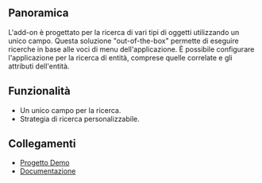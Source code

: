 ## Panoramica
L'add-on è progettato per la ricerca di vari tipi di oggetti utilizzando un unico campo. Questa soluzione "out-of-the-box" permette di eseguire ricerche in base alle voci di menu dell'applicazione.
È possibile configurare l'applicazione per la ricerca di entità, comprese quelle correlate e gli attributi dell'entità.

## Funzionalità
- Un unico campo per la ricerca.
- Strategia di ricerca personalizzabile.

## Collegamenti
- [Progetto Demo](https://github.com/cuba-platform/rich-search-addon-demo)
- [Documentazione](https://github.com/cuba-platform/rich-search-addon/blob/master/README.md)
